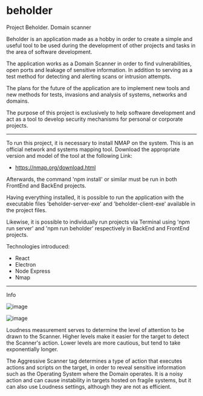 
# beholder

Project Beholder. Domain scanner

Beholder is an application made as a hobby in order to create a simple and useful tool to be used during the development of other projects and tasks in the area of ​​software development.

The application works as a Domain Scanner in order to find vulnerabilities, open ports and leakage of sensitive information. In addition to serving as a test method for detecting and alerting scans or intrusion attempts.

The plans for the future of the application are to implement new tools and new methods for tests, invasions and analysis of systems, networks and domains.

The purpose of this project is exclusively to help software development and act as a tool to develop security mechanisms for personal or corporate projects.

---

To run this project, it is necessary to install NMAP on the system. This is an official network and systems mapping tool. Download the appropriate version and model of the tool at the following Link:

- https://nmap.org/download.html

Afterwards, the command 'npm install' or similar must be run in both FrontEnd and BackEnd projects.

Having everything installed, it is possible to run the application with the executable files 'beholder-server-exe' and 'beholder-client-exe' available in the project files.

Likewise, it is possible to individually run projects via Terminal using 'npm run server' and 'npm run beholder' respectively in BackEnd and FrontEnd projects.

Technologies introduced:

- React
- Electron
- Node Express
- Nmap

---
Info

![image](https://github.com/Henrique-Bidarte/beholder/assets/134324510/0bd79d1d-ca19-4c37-9670-6d7c22730a89)


![image](https://github.com/Henrique-Bidarte/beholder/assets/134324510/c47f60fb-83c9-4553-9531-5381d7d35821)

Loudness measurement serves to determine the level of attention to be drawn to the Scanner. Higher levels make it easier for the target to detect the Scanner's action. Lower levels are more cautious, but tend to take exponentially longer.

The Aggressive Scanner tag determines a type of action that executes actions and scripts on the target, in order to reveal sensitive information such as the Operating System where the Domain operates. It is a noisy action and can cause instability in targets hosted on fragile systems, but it can also use Loudness settings, although they are not as efficient.
